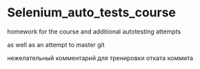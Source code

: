 # Selenium_auto_tests_course
homework for the course and additional autotesting attempts

as well as an attempt to master git

нежелательный комментарий для тренировки отката коммита